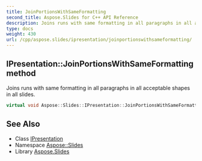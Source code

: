 ```yaml
---
title: JoinPortionsWithSameFormatting
second_title: Aspose.Slides for C++ API Reference
description: Joins runs with same formatting in all paragraphs in all acceptable shapes in all slides.
type: docs
weight: 430
url: /cpp/aspose.slides/ipresentation/joinportionswithsameformatting/
---
```

## IPresentation::JoinPortionsWithSameFormatting method


Joins runs with same formatting in all paragraphs in all acceptable shapes in all slides.

```cpp
virtual void Aspose::Slides::IPresentation::JoinPortionsWithSameFormatting()=0
```

## See Also

* Class [IPresentation](../)
* Namespace [Aspose::Slides](../../)
* Library [Aspose.Slides](../../../)
